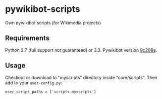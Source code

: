 # pywikibot-scripts
Own pywikibot scripts (for Wikimedia projects)

## Requirements
Python 2.7 (full support not guaranteed) or 3.3.
Pywikibot version [9c208e](https://github.com/wikimedia/pywikibot-core/tree/9c208ecdc93c0dca823ac2e733227fa850519b05).

## Usage
Checkout or download to "myscripts" directory inside "core/scripts".
Then add to your `user-config.py`:
```
user_script_paths = ['scripts.myscripts']
```